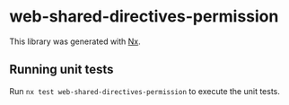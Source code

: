 # web-shared-directives-permission

This library was generated with [Nx](https://nx.dev).

## Running unit tests

Run `nx test web-shared-directives-permission` to execute the unit tests.
